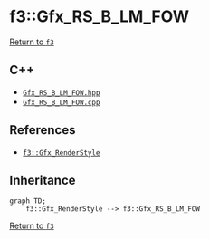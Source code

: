 # f3::Gfx_RS_B_LM_FOW

[Return to `f3`](/docs/f3.md)

## C++

- [`Gfx_RS_B_LM_FOW.hpp`](/c++/include/Gfx_RS_B_LM_FOW.hpp)
- [`Gfx_RS_B_LM_FOW.cpp`](/c++/source/Gfx_RS_B_LM_FOW.cpp)

## References

- [`f3::Gfx_RenderStyle`](/docs/f3/Gfx_RenderStyle.md)

## Inheritance

```mermaid
graph TD;
    f3::Gfx_RenderStyle --> f3::Gfx_RS_B_LM_FOW
```

[Return to `f3`](/docs/f3.md)